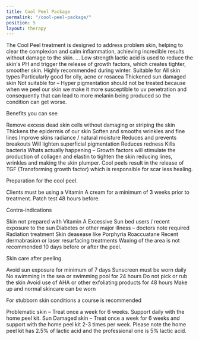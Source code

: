 ```yaml
---
title: Cool Peel Package
permalink: "/cool-peel-package/"
position: 5
layout: therapy
---
```


The Cool Peel treatment is designed to address problem skin, helping to clear the complexion and calm inflammation, achieving incredible results without damage to the skin. ... Low strength lactic acid is used to reduce the skin's PH and trigger the release of growth factors, which creates tighter, smoother skin. Highly recommended during winter. Suitable for
All skin types
Particularly good for oily, acne or rosacea
Thickened sun damaged skin
Not suitable for – Hyper pigmentation should not be treated because when we peel our skin we make it more susceptible to uv penetration and consequently that can lead to more melanin being produced so the condition can get worse.

Benefits you can see

Remove excess dead skin cells without damaging or striping the skin
Thickens the epidermis of our skin
Soften and smooths wrinkles and fine lines
Improve skins radiance / natural moisture
Reduces and prevents breakouts
Will lighten superficial pigmentation
Reduces redness
Kills bacteria
Whats actually happening – Growth factors will stimulate the production of collagen and elastin to tighten the skin reducing lines, wrinkles and making the skin plumper. Cool peels result in the release of TGF (Transforming growth factor) which is responsible for scar less healing.

Preparation for the cool peel.

Clients must be using a Vitamin A cream for a minimum of 3 weeks prior to treatment.
Patch test 48 hours before.

Contra-indications

Skin not prepared with Vitamin A
Excessive Sun bed users / recent exposure to the sun
Diabetes or other major illness – doctors note required
Radiation treatment
Skin deasease like Porphyria
Roaccuatane
Recent dermabrasion or laser resurfacing treatments
Waxing of the area is not recommended 10 days before or after the peel.

Skin care after peeling

Avoid sun exposure for minimum of 7 days
Sunscreen must be worn daily
No swimming in the sea or swimming pool for 24 hours
Do not pick or rub the skin
Avoid use of AHA or other exfoliating products for 48 hours
Make up and normal skincare can be worn

For stubborn skin conditions a course is recommended

Problematic skin – Treat once a week for 6 weeks. Support daily with the home peel kit.
Sun Damaged skin – Treat once a week for 6 weeks and support with the home peel kit 2-3 times per week.
Please note the home peel kit has 2.5% of lactic acid and the professional one is 5% lactic acid.

<div class='container bg-light my-4 p-4'>
<healcode-widget data-version="0.2" data-link-class="healcode-pricing-option-text-link" data-site-id="50224" data-mb-site-id="23881" data-type="pricing-link" data-inner-html="Buy Now" data-service-id="499"></healcode-widget>
</div>
